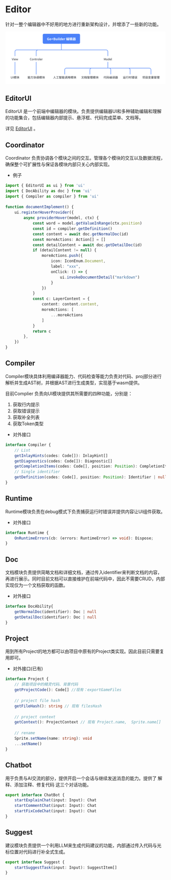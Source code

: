 # Editor

针对一整个编辑器中不好用的地方进行重新架构设计，并增添了一些新的功能。

![editor-architecture](./assets/editor-architecture.png)

## EditorUI

EditorUI 是一个前端中编辑器的模块。负责提供编辑器UI和多种辅助编辑和理解的功能集合，包括编辑器内部提示、悬浮框、代码完成菜单、文档等。

详见 [EditorUI](./01_ui/01_architecture.md) 。

## Coordinator

Coordinator 负责协调各个模块之间的交互。管理各个模块的交互以及数据流程，确保整个可扩展性与保证各模块内部只关心内部实现。

- 例子

```ts
import { EditorUI as ui } from 'ui'
import { DocAbility as doc } from 'ui'
import { Compiler as compiler } from 'ui'

function documentImplement() {
    ui.registerHoverProvider({
        async providerHover(model, ctx) {
            const word = model.getValueInRange(ctx.position)
            const id = compiler.getDefinition()
            const content = await doc.getNormalDoc(id)
            const moreActions: Action[] = []
            const detailContent = await doc.getDetailDoc(id)
            if (detailContent != null) {
                moreActions.push({
                    icon: IconEnum.Document,
                    label: "xxx",
                    onClick: () => {
                        ui.invokeDocumentDetail("markdown")
                    }
                })
            }
            const c: LayerContent = {
                content: content.content,
                moreActions: [
                    ...moreActions
                ]
            }
            return c
        },
    })
}
```

## Compiler

Compiler模块具体利用编译器能力、代码检查等能力负责对代码、proj部分进行解析并生成AST树，并根据AST进行生成类型，实现基于wasm提供。

目前Complier 负责向UI模块提供其所需要的四种功能，分别是：

1. 获取行内提示
2. 获取错误提示
3. 获取补全列表
4. 获取Token类型

- 对外接口

```ts
interface Compiler {
    // List
    getInlayHints(codes: Code[]): InlayHint[]
    getDiagnostics(codes: Code[]): Diagnostic[]
    getCompletionItems(codes: Code[], position: Position): CompletionItem[]
    // Single identifier
    getDefinition(codes: Code[], position: Position): Identifier | null
}
```

## Runtime

Runtime模块负责在debug模式下负责捕获运行时错误并提供内容让UI组件获取。

- 对外接口

```ts
interface Runtime {
    OnRuntimeErrors(cb: (errors: RuntimeError) => void): Dispose;
}
```

## Doc

文档模块负责提供简略文档和详细文档，通过传入identifier来判断文档的内容，再进行展示。同时目前文档可以直接维护在前端代码中，因此不需要CRUD，内部实现仅为一个文档获取的函数。  

- 对外接口

```ts
interface DocAbility{
    getNormalDoc(identifier): Doc | null
    getDetailDoc(identifier): Doc | null
}
```

## Project

用到所有Project的地方都可以由项目中原有的Project类实现。因此目前只需要复用即可。

- 对外接口(已有)

```ts
interface Project {
    // 获取项目中的精灵代码、背景代码
    getProjectCode(): Code[] //现有：exportGameFiles

    // project file hash
    getFileHash(): string // 现有 filesHash

    // project context 
    getContext(): ProjectContext // 现有 Project.name,  Sprite.name[]

    // rename
    Sprite.setName(name: string): void
    ...setName()
}
```

## Chatbot

用于负责与AI交流的部分，提供开启一个会话与继续发送消息的能力。提供了 解释、添加注释、修复代码 这三个对话功能。

```ts
export interface ChatBot {
    startExplainChat(input: Input): Chat
    startCommentChat(input: Input): Chat
    startFixCodeChat(input: Input): Chat
}
```

## Suggest

建议模块负责提供一个利用LLM来生成代码建议的功能，内部通过传入代码与光标位置对代码进行补全式生成。

```ts
export interface Suggest {
    startSuggestTask(input: Input): SuggestItem[]
}
```
